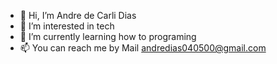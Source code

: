 - 👋 Hi, I’m Andre de Carli Dias
- 👀 I’m interested in tech
- 🌱 I’m currently learning how to programing
- 📫 You can reach me by Mail andredias040500@gmail.com
